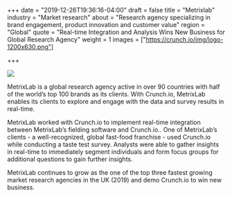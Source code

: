 +++
date = "2019-12-26T19:36:16-04:00"
draft = false
title = "Metrixlab"
industry = "Market research"
about = "Research agency specializing in brand engagement, product innovation and customer value"
region = "Global"
quote = "Real-time Integration and Analysis Wins New Business for Global Research Agency"
weight = 1
images = ["https://crunch.io/img/logo-1200x630.png"]

+++

![](https://via.placeholder.com/450x350)

MetrixLab is a global research agency active in over 90 countries with half of the world’s top 100 brands as its clients. With Crunch.io, MetrixLab enables its clients to explore and engage with the data and survey results in real-time.

MetrixLab worked with Crunch.io to implement real-time integration between MetrixLab’s fielding software and Crunch.io.. One of MetrixLab’s clients - a well-recognized, global fast-food franchise - used Crunch.io while conducting a taste test survey.  Analysts were able to gather insights in real-time to immediately segment individuals and form focus groups for additional questions to gain further insights.

MetrixLab continues to grow as the one of the top three fastest growing market research agencies in the UK (2019) and demo Crunch.io to win new business.
